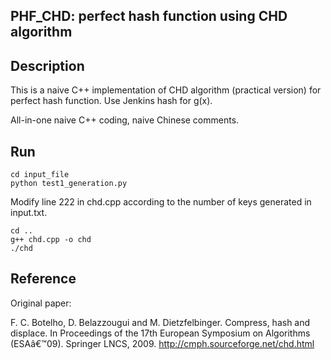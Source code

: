 ## PHF_CHD: perfect hash function using CHD algorithm

## Description

This is a naive C++ implementation of CHD algorithm (practical version) for perfect hash function.
Use Jenkins hash for g(x).

All-in-one naive C++ coding, naive Chinese comments.

## Run

~~~
cd input_file
python test1_generation.py
~~~

Modify line 222 in chd.cpp according to the number of keys generated in input.txt.

~~~
cd ..
g++ chd.cpp -o chd
./chd
~~~



## Reference
Original paper:

F. C. Botelho, D. Belazzougui and M. Dietzfelbinger. Compress, hash and displace. In Proceedings of the 17th European Symposium on Algorithms (ESAâ€™09). Springer LNCS, 2009.
http://cmph.sourceforge.net/chd.html